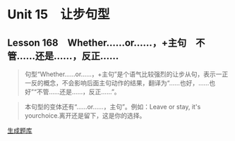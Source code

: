 ﻿ # Unit 15　让步句型
 ## Lesson 168　Whether……or……，+主句　不管……还是……，反正……
 
> 句型“Whether……or……，+主句”是个语气比较强烈的让步从句，表示一正一反的概念，不会影响后面主句动作的结果，翻译为“……也好，……也好”“不管……还是……，反正……”。

> 本句型的变体还有“……or……，主句”。例如：Leave or stay, it's yourchoice.离开还是留下，这是你的选择。


 [生成题库](./question/f168.json)